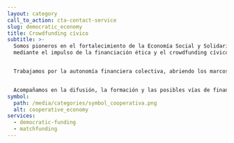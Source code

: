 ```yaml
---
layout: category
call_to_action: cta-contact-service
slug: democratic_economy
title: Crowdfunding cívico
subtitle: >-
  Somos pioneros en el fortalecimiento de la Economía Social y Solidaria
  mediante el impulso de la financiación ética y el crowdfunding cívico. 


  Trabajamos por la autonomía financiera colectiva, abriendo los marcos de colaboración entre proyectos ciudadanos y las instituciones públicas y privadas. 


  Acompañamos en la difusión, la formación y las posibles vías de financiación a todas aquellas iniciativas que trabajen por la inclusión, el reconocimiento y el fomento de la autonomía, tanto personal como colectiva.
symbol:
  path: /media/categories/symbol_cooperativa.png
  alt: cooperative_economy
services:
  - democratic-funding
  - matchfunding
---
```

